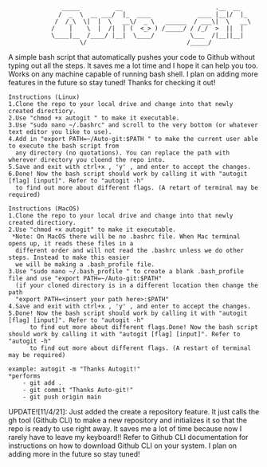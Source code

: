 				   _____          __                          .__  __
				  /  _  \  __ ___/  |_  ____             ____ |__|/  |_
				 /  /_\  \|  |  \   __\/  _ \   ______  / ___\|  \   __\
				/    |    \  |  /|  | (  <_> ) /_____/ / /_/  >  ||  |
				\____|__  /____/ |__|  \____/          \___  /|__||__|
				        \/                            /_____/

A simple bash script that automatically pushes your code to Github without typing out all the steps. It saves me
a lot time and I hope it can help you too. Works on any machine capable of running bash shell. I plan on adding more
features in the future so stay tuned! Thanks for checking it out!

	Instructions (Linux)
	1.Clone the repo to your local drive and change into that newly created directiory.
	2.Use "chmod +x autogit " to make it executable.
	3.Use "sudo nano ~/.bashrc" and scroll to the very bottom (or whatever text editor you like to use).
	4.Add in "export PATH=~/Auto-git:$PATH " to make the current user able to execute the bash script from
	  any directory (no quotations). You can replace the path with wherever directory you cloend the repo into.
	5.Save and exit with ctrl+x , 'y' , and enter to accept the changes.
	6.Done! Now the bash script should work by calling it with "autogit [flag] [input]". Refer to "autogit -h"
	  to find out more about different flags. (A retart of terminal may be required)

	Instructions (MacOS)
	1.Clone the repo to your local drive and change into that newly created directiory.
	2.Use "chmod +x autogit" to make it executable.
	 *Note: On MacOS there will be no .bashrc file. When Mac terminal opens up, it reads these files in a
	  different order and will not read the .bashrc unless we do other steps. Instead to make this easier
	  we will be making a .bash_profile file.
	3.Use "sudo nano ~/.bash_profile " to create a blank .bash_profile file and use "export PATH=~/Auto-git:$PATH"
	  (if your cloned directory is in a different location then change the path 
	  "export PATH=<insert your path here>:$PATH"
	4.Save and exit with ctrl+x , 'y' , and enter to accept the changes.
	5.Done! Now the bash script should work by calling it with "autogit [flag] [input]". Refer to "autogit -h"
          to find out more about different flags.Done! Now the bash script should work by calling it with "autogit [flag] [input]". Refer to "autogit -h"
          to find out more about different flags. (A restart of terminal may be required) 

	example: autogit -m "Thanks Autogit!"
	*performs
		- git add .
		- git commit "Thanks Auto-git!"
		- git push origin main

 
UPDATE![11/4/21]: Just added the create a repository feature. It just calls the gh tool (Github CLI) to make a new 
repository and initializes it so that the repo is ready to use right away. It saves me a lot of time because now I 
rarely have to leave my keyboard!! Refer to Github CLI documentation for instructions on how to download Github CLI
on your system. I plan on adding more in the future so stay tuned!


